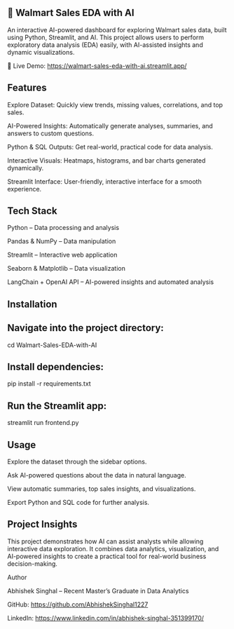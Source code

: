 ## 🛒 Walmart Sales EDA with AI

An interactive AI-powered dashboard for exploring Walmart sales data, built using Python, Streamlit, and AI. This project allows users to perform exploratory data analysis (EDA) easily, with AI-assisted insights and dynamic visualizations.

🔗 Live Demo: https://walmart-sales-eda-with-ai.streamlit.app/


## Features

Explore Dataset: Quickly view trends, missing values, correlations, and top sales.

AI-Powered Insights: Automatically generate analyses, summaries, and answers to custom questions.

Python & SQL Outputs: Get real-world, practical code for data analysis.

Interactive Visuals: Heatmaps, histograms, and bar charts generated dynamically.

Streamlit Interface: User-friendly, interactive interface for a smooth experience.


## Tech Stack

Python – Data processing and analysis

Pandas & NumPy – Data manipulation

Streamlit – Interactive web application

Seaborn & Matplotlib – Data visualization

LangChain + OpenAI API – AI-powered insights and automated analysis


## Installation


## Navigate into the project directory:

cd Walmart-Sales-EDA-with-AI


## Install dependencies:

pip install -r requirements.txt


## Run the Streamlit app:

streamlit run frontend.py


## Usage

Explore the dataset through the sidebar options.

Ask AI-powered questions about the data in natural language.

View automatic summaries, top sales insights, and visualizations.

Export Python and SQL code for further analysis.


## Project Insights

This project demonstrates how AI can assist analysts while allowing interactive data exploration. It combines data analytics, visualization, and AI-powered insights to create a practical tool for real-world business decision-making.




Author

Abhishek Singhal – Recent Master’s Graduate in Data Analytics

GitHub: https://github.com/AbhishekSinghal1227

LinkedIn: https://www.linkedin.com/in/abhishek-singhal-351399170/
